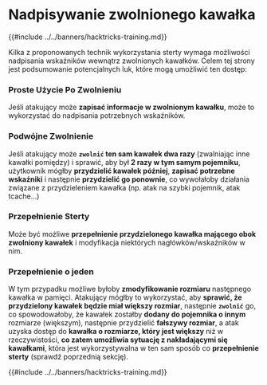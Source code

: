 # Nadpisywanie zwolnionego kawałka

{{#include ../../banners/hacktricks-training.md}}

Kilka z proponowanych technik wykorzystania sterty wymaga możliwości nadpisania wskaźników wewnątrz zwolnionych kawałków. Celem tej strony jest podsumowanie potencjalnych luk, które mogą umożliwić ten dostęp:

### Proste Użycie Po Zwolnieniu

Jeśli atakujący może **zapisać informacje w zwolnionym kawałku**, może to wykorzystać do nadpisania potrzebnych wskaźników.

### Podwójne Zwolnienie

Jeśli atakujący może **`zwolnić` ten sam kawałek dwa razy** (zwalniając inne kawałki pomiędzy) i sprawić, aby był **2 razy w tym samym pojemniku**, użytkownik mógłby **przydzielić kawałek później**, **zapisać potrzebne wskaźniki** i następnie **przydzielić go ponownie**, co wywołałoby działania związane z przydzieleniem kawałka (np. atak na szybki pojemnik, atak tcache...)

### Przepełnienie Sterty

Może być możliwe **przepełnienie przydzielonego kawałka mającego obok zwolniony kawałek** i modyfikacja niektórych nagłówków/wskaźników w nim.

### Przepełnienie o jeden

W tym przypadku możliwe byłoby **zmodyfikowanie rozmiaru** następnego kawałka w pamięci. Atakujący mógłby to wykorzystać, aby **sprawić, że przydzielony kawałek będzie miał większy rozmiar**, następnie **`zwolnić`** go, co spowodowałoby, że kawałek zostałby **dodany do pojemnika o innym** rozmiarze (większym), następnie przydzielić **fałszywy rozmiar**, a atak uzyska dostęp do **kawałka o rozmiarze, który jest większy** niż w rzeczywistości, **co zatem umożliwia sytuację z nakładającymi się kawałkami**, która jest wykorzystywalna w ten sam sposób co **przepełnienie sterty** (sprawdź poprzednią sekcję).

{{#include ../../banners/hacktricks-training.md}}
